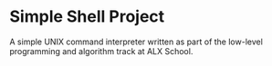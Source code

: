 # Simple Shell Project

A simple UNIX command interpreter written as part of the low-level programming and algorithm track at ALX School.

